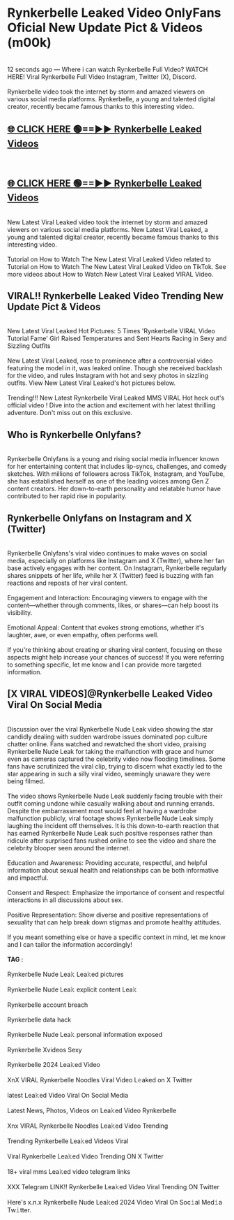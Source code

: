# Rynkerbelle Leaked Video OnlyFans Oficial New Update Pict & Videos (m00k)
<br>
12 seconds ago — Where i can watch Rynkerbelle Full Video? WATCH HERE! Viral Rynkerbelle Full Video Instagram, Twitter (X), Discord.
<br><br>
Rynkerbelle video took the internet by storm and amazed viewers on various social media platforms. Rynkerbelle, a young and talented digital creator, recently became famous thanks to this interesting video.
<br>
<h2><a href="https://play.trustnlinepharmacy.us?title=Rynkerbelle">🌐 CLICK HERE 🟢==►► Rynkerbelle Leaked Videos</a></h2>
<br>
<h2><a href="https://play.trustnlinepharmacy.us?title=Rynkerbelle">🌐 CLICK HERE 🟢==►► Rynkerbelle Leaked Videos</a></h2>
<br>
New Latest Viral Leaked video took the internet by storm and amazed viewers on various social media platforms. New Latest Viral Leaked, a young and talented digital creator, recently became famous thanks to this interesting video.
<br><br>
Tutorial on How to Watch The New Latest Viral Leaked Video related to Tutorial on How to Watch The New Latest Viral Leaked Video on TikTok. See more videos about How to Watch New Latest Viral Leaked VIRAL Video.
<br>
<h2>VIRAL!! Rynkerbelle Leaked Video Trending New Update Pict & Videos</h2>
<br>
New Latest Viral Leaked Hot Pictures: 5 Times 'Rynkerbelle VIRAL Video Tutorial Fame' Girl Raised Temperatures and Sent Hearts Racing in Sexy and Sizzling Outfits
<br><br>
New Latest Viral Leaked, rose to prominence after a controversial video featuring the model in it, was leaked online. Though she received backlash for the video, and rules Instagram with hot and sexy photos in sizzling outfits. View New Latest Viral Leaked's hot pictures below.
<br><br>
Trending!!! New Latest Rynkerbelle Viral Leaked MMS VIRAL Hot heck out's official video ! Dive into the action and excitement with her latest thrilling adventure. Don't miss out on this exclusive.
<br>
<h2>Who is Rynkerbelle Onlyfans?</h2>
<br>
Rynkerbelle Onlyfans is a young and rising social media influencer known for her entertaining content that includes lip-syncs, challenges, and comedy sketches. With millions of followers across TikTok, Instagram, and YouTube, she has established herself as one of the leading voices among Gen Z content creators. Her down-to-earth personality and relatable humor have contributed to her rapid rise in popularity.
<br>
<h2>Rynkerbelle Onlyfans on Instagram and X (Twitter)</h2>
<br>
Rynkerbelle Onlyfans's viral video continues to make waves on social media, especially on platforms like Instagram and X (Twitter), where her fan base actively engages with her content. On Instagram, Rynkerbelle regularly shares snippets of her life, while her X (Twitter) feed is buzzing with fan reactions and reposts of her viral content.
<br><br>
Engagement and Interaction: Encouraging viewers to engage with the content—whether through comments, likes, or shares—can help boost its visibility.
<br><br>
Emotional Appeal: Content that evokes strong emotions, whether it's laughter, awe, or even empathy, often performs well.
<br><br>
If you're thinking about creating or sharing viral content, focusing on these aspects might help increase your chances of success! If you were referring to something specific, let me know and I can provide more targeted information.
<br>
<h2>[X VIRAL VIDEOS]@Rynkerbelle Leaked Video Viral On Social Media</h2>
<br>
Discussion over the viral Rynkerbelle Nude Leak video showing the star candidly dealing with sudden wardrobe issues dominated pop culture chatter online. Fans watched and rewatched the short video, praising Rynkerbelle Nude Leak for taking the malfunction with grace and humor even as cameras captured the celebrity video now flooding timelines. Some fans have scrutinized the viral clip, trying to discern what exactly led to the star appearing in such a silly viral video, seemingly unaware they were being filmed.
<br><br>
The video shows Rynkerbelle Nude Leak suddenly facing trouble with their outfit coming undone while casually walking about and running errands. Despite the embarrassment most would feel at having a wardrobe malfunction publicly, viral footage shows Rynkerbelle Nude Leak simply laughing the incident off themselves. It is this down-to-earth reaction that has earned Rynkerbelle Nude Leak such positive responses rather than ridicule after surprised fans rushed online to see the video and share the celebrity blooper seen around the internet.
<br><br>
Education and Awareness: Providing accurate, respectful, and helpful information about sexual health and relationships can be both informative and impactful.
<br><br>
Consent and Respect: Emphasize the importance of consent and respectful interactions in all discussions about sex.
<br><br>
Positive Representation: Show diverse and positive representations of sexuality that can help break down stigmas and promote healthy attitudes.
<br><br>
If you meant something else or have a specific context in mind, let me know and I can tailor the information accordingly!
<br><br>
<strong>TAG :</strong>
<br><br>
Rynkerbelle Nude Lea𝚔 Lea𝚔ed pictures
<br><br>
Rynkerbelle Nude Lea𝚔 explicit content Lea𝚔
<br><br>
Rynkerbelle account breach
<br><br>
Rynkerbelle data hack
<br><br>
Rynkerbelle Nude Lea𝚔 personal information exposed
<br><br>
Rynkerbelle Xvideos Sexy
<br><br>
Rynkerbelle 2024 Lea𝚔ed Video
<br><br>
XnX VIRAL Rynkerbelle Noodles Viral Video L𝚎aked on X Twitter
<br><br>
latest Lea𝚔ed Video Viral On Social Media
<br><br>
Latest News, Photos, Videos on Lea𝚔ed Video Rynkerbelle
<br><br>
Xnx VIRAL Rynkerbelle Noodles Lea𝚔ed Video Trending
<br><br>
Trending Rynkerbelle Lea𝚔ed Videos Viral
<br><br>
Viral Rynkerbelle Lea𝚔ed Video Trending ON X Twitter
<br><br>
18+ viral mms Lea𝚔ed video telegram links
<br><br>
XXX Telegram LINK!! Rynkerbelle Lea𝚔ed Video Viral Trending ON Twitter
<br><br>
Here's x.n.x Rynkerbelle Nude Lea𝚔ed 2024 Video Viral On Soc𝚒al Med𝚒a Tw𝚒tter.